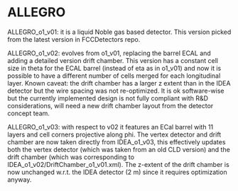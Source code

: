 ALLEGRO
========================
ALLEGRO_o1_v01: it is a liquid Noble gas based detector. This version picked from the latest version in FCCDetectors repo.

ALLEGRO_o1_v02: evolves from o1_v01, replacing the barrel ECAL and adding a detailed version drift chamber.
This version has a constant cell size in theta for the ECAL barrel (instead of eta as in o1_v01) and now it is possible to have a different number of cells merged for each longitudinal layer.
Known caveat: the drift chamber has a larger z extent than in the IDEA detector but the wire spacing was not re-optimized. It is ok software-wise but the currently implemented design is not fully compliant with R&D considerations, will need a new drift chamber layout from the detector concept team.

ALLEGRO_o1_v03: with respect to v02 it features an ECal barrel with 11 layers and cell corners projective along phi.
The vertex detector and drift chamber are now taken directly from IDEA_o1_v03, this effectively updates both the vertex detector (which was taken from an old CLD version) and the drift chamber (which was corresponding to IDEA_o1_v02/DriftChamber_o1_v01.xml). The z-extent of the drift chamber is now unchanged w.r.t. the IDEA detector (2 m) since it requires optimization anyway.
